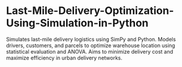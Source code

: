 # Last-Mile-Delivery-Optimization-Using-Simulation-in-Python
Simulates last-mile delivery logistics using SimPy and Python. Models drivers, customers, and parcels to optimize warehouse location using statistical evaluation and ANOVA. Aims to minimize delivery cost and maximize efficiency in urban delivery networks.
